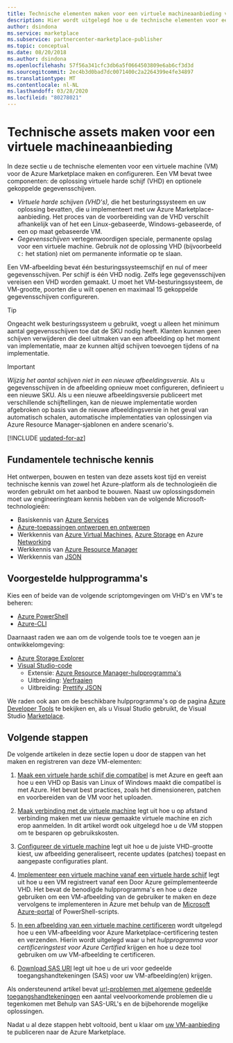 ```yaml
---
title: Technische elementen maken voor een virtuele machineaanbieding voor de Azure Marketplace
description: Hier wordt uitgelegd hoe u de technische elementen voor een virtuele machineaanbieding in de Azure Marketplace maakt.
author: dsindona
ms.service: marketplace
ms.subservice: partnercenter-marketplace-publisher
ms.topic: conceptual
ms.date: 08/20/2018
ms.author: dsindona
ms.openlocfilehash: 57f56a341cfc3db6a5f0664503809e6ab6cf3d3d
ms.sourcegitcommit: 2ec4b3d0bad7dc0071400c2a2264399e4fe34897
ms.translationtype: MT
ms.contentlocale: nl-NL
ms.lasthandoff: 03/28/2020
ms.locfileid: "80278021"
---
```

# <a name="create-technical-assets-for-a-virtual-machine-offer"></a>Technische assets maken voor een virtuele machineaanbieding

In deze sectie u de technische elementen voor een virtuele machine (VM) voor de Azure Marketplace maken en configureren.  Een VM bevat twee componenten: de oplossing virtuele harde schijf (VHD) en optionele gekoppelde gegevensschijven.  

- *Virtuele harde schijven (VHD's),* die het besturingssysteem en uw oplossing bevatten, die u implementeert met uw Azure Marketplace-aanbieding. Het proces van de voorbereiding van de VHD verschilt afhankelijk van of het een Linux-gebaseerde, Windows-gebaseerde, of een op maat gebaseerde VM.
- *Gegevensschijven* vertegenwoordigen speciale, permanente opslag voor een virtuele machine. Gebruik *not* de oplossing VHD (bijvoorbeeld `C:` het station) niet om permanente informatie op te slaan.

Een VM-afbeelding bevat één besturingssysteemschijf en nul of meer gegevensschijven. Per schijf is één VHD nodig. Zelfs lege gegevensschijven vereisen een VHD worden gemaakt.
U moet het VM-besturingssysteem, de VM-grootte, poorten die u wilt openen en maximaal 15 gekoppelde gegevensschijven configureren.

> [!TIP] 
> Ongeacht welk besturingssysteem u gebruikt, voegt u alleen het minimum aantal gegevensschijven toe dat de SKU nodig heeft. Klanten kunnen geen schijven verwijderen die deel uitmaken van een afbeelding op het moment van implementatie, maar ze kunnen altijd schijven toevoegen tijdens of na implementatie. 

> [!IMPORTANT]
> *Wijzig het aantal schijven niet in een nieuwe afbeeldingsversie.* Als u gegevensschijven in de afbeelding opnieuw moet configureren, definieert u een nieuwe SKU. Als u een nieuwe afbeeldingsversie publiceert met verschillende schijftellingen, kan de nieuwe implementatie worden afgebroken op basis van de nieuwe afbeeldingsversie in het geval van automatisch schalen, automatische implementaties van oplossingen via Azure Resource Manager-sjablonen en andere scenario's.

[!INCLUDE [updated-for-az](../../../../includes/updated-for-az.md)]

## <a name="fundamental-technical-knowledge"></a>Fundamentele technische kennis

Het ontwerpen, bouwen en testen van deze assets kost tijd en vereist technische kennis van zowel het Azure-platform als de technologieën die worden gebruikt om het aanbod te bouwen. Naast uw oplossingsdomein moet uw engineeringteam kennis hebben van de volgende Microsoft-technologieën: 
-   Basiskennis van [Azure Services](https://azure.microsoft.com/services/) 
-   [Azure-toepassingen ontwerpen en ontwerpen](https://azure.microsoft.com/solutions/architecture/)
-   Werkkennis van [Azure Virtual Machines,](https://azure.microsoft.com/services/virtual-machines/) [Azure Storage](https://azure.microsoft.com/services/?filter=storage) en Azure [Networking](https://azure.microsoft.com/services/?filter=networking)
-   Werkkennis van [Azure Resource Manager](https://azure.microsoft.com/features/resource-manager/)
-   Werkkennis van [JSON](https://www.json.org/)


## <a name="suggested-tools"></a>Voorgestelde hulpprogramma's 

Kies een of beide van de volgende scriptomgevingen om VHD's en VM's te beheren:
-   [Azure PowerShell](https://docs.microsoft.com/powershell/azure/overview)
-   [Azure-CLI](https://docs.microsoft.com/cli/azure)

Daarnaast raden we aan om de volgende tools toe te voegen aan je ontwikkelomgeving: 

-   [Azure Storage Explorer](https://docs.microsoft.com/azure/vs-azure-tools-storage-manage-with-storage-explorer)
-   [Visual Studio-code](https://code.visualstudio.com/)
    *   Extensie: [Azure Resource Manager-hulpprogramma's](https://marketplace.visualstudio.com/items?itemName=msazurermtools.azurerm-vscode-tools)
    *   Uitbreiding: [Verfraaien](https://marketplace.visualstudio.com/items?itemName=HookyQR.beautify)
    *   Uitbreiding: [Prettify JSON](https://marketplace.visualstudio.com/items?itemName=mohsen1.prettify-json)

We raden ook aan om de beschikbare hulpprogramma's op de pagina [Azure Developer Tools](https://azure.microsoft.com/tools/) te bekijken en, als u Visual Studio gebruikt, de Visual Studio [Marketplace](https://marketplace.visualstudio.com/).


## <a name="next-steps"></a>Volgende stappen

De volgende artikelen in deze sectie lopen u door de stappen van het maken en registreren van deze VM-elementen:

1. [Maak een virtuele harde schijf die compatibel](./cpp-create-vhd.md) is met Azure en geeft aan hoe u een VHD op Basis van Linux of Windows maakt die compatibel is met Azure.  Het bevat best practices, zoals het dimensioneren, patchen en voorbereiden van de VM voor het uploaden.

2. [Maak verbinding met de virtuele machine](./cpp-connect-vm.md) legt uit hoe u op afstand verbinding maken met uw nieuw gemaakte virtuele machine en zich erop aanmelden.  In dit artikel wordt ook uitgelegd hoe u de VM stoppen om te besparen op gebruikskosten.

3. [Configureer de virtuele machine](./cpp-configure-vm.md) legt uit hoe u de juiste VHD-grootte kiest, uw afbeelding generaliseert, recente updates (patches) toepast en aangepaste configuraties plant.

4. [Implementeer een virtuele machine vanaf een virtuele harde schijf](./cpp-deploy-vm-vhd.md) legt uit hoe u een VM registreert vanaf een Door Azure geïmplementeerde VHD.  Het bevat de benodigde hulpprogramma's en hoe u deze gebruiken om een VM-afbeelding van de gebruiker te maken en deze vervolgens te implementeren in Azure met behulp van de [Microsoft Azure-portal](https://ms.portal.azure.com/) of PowerShell-scripts. 

5. [In een afbeelding van een virtuele machine certificeren](./cpp-certify-vm.md) wordt uitgelegd hoe u een VM-afbeelding voor Azure Marketplace-certificering testen en verzenden. Hierin wordt uitgelegd waar u het *hulpprogramma voor certificeringstest voor Azure Certified* krijgen en hoe u deze tool gebruiken om uw VM-afbeelding te certificeren. 

6. [Download SAS URI](./cpp-get-sas-uri.md) legt uit hoe u de uri voor gedeelde toegangshandtekeningen (SAS) voor uw VM-afbeelding(en) krijgen.
 
Als ondersteunend artikel bevat [url-problemen met algemene gedeelde toegangshandtekeningen](./cpp-common-sas-url-issues.md) een aantal veelvoorkomende problemen die u tegenkomen met Behulp van SAS-URL's en de bijbehorende mogelijke oplossingen.

Nadat u al deze stappen hebt voltooid, bent u klaar om [uw VM-aanbieding](./cpp-publish-offer.md) te publiceren naar de Azure Marketplace.
